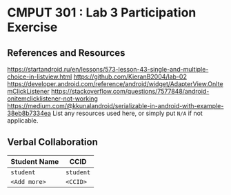 # CMPUT 301 : Lab 3 Participation Exercise

## References and Resources
https://startandroid.ru/en/lessons/573-lesson-43-single-and-multiple-choice-in-listview.html
https://github.com/KieranB2004/lab-02
https://developer.android.com/reference/android/widget/AdapterView.OnItemClickListener
https://stackoverflow.com/questions/7577848/android-onitemclicklistener-not-working
https://medium.com/@kkunalandroid/serializable-in-android-with-example-38eb8b7334ea
List any resources used here, or simply put `N/A` if not applicable.

## Verbal Collaboration

| Student Name | CCID      |
| ------------ | --------- |
| `student`    | `student` |
| `<Add more>` | `<CCID>`  |

